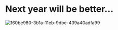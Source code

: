 # Next year will be better...

![160be980-3b1a-11eb-9dbe-439a40adfa99](https://github.com/user-attachments/assets/56e68028-9e97-4a8a-83d0-3cb5412f4535)
